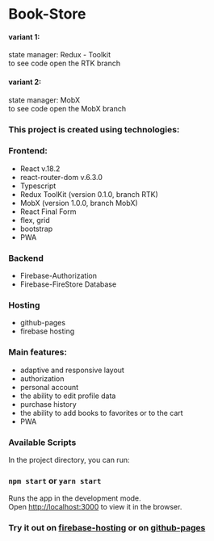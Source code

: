 # Book-Store

#### variant 1:  
state manager: Redux - Toolkit  
to see code open the RTK branch

#### variant 2:  
state manager: MobX  
to see code open the MobX branch

### This project is created using technologies:    

### Frontend:    

- React v.18.2
- react-router-dom v.6.3.0
- Typescript
- Redux ToolKit (version 0.1.0, branch RTK)
- MobX (version 1.0.0, branch MobX)
- React Final Form
- flex, grid
- bootstrap
- PWA

### Backend    
- Firebase-Authorization
- Firebase-FireStore Database     

### Hosting

- github-pages
- firebase hosting

### Main features:    

- adaptive and responsive layout
- authorization
- personal account
- the ability to edit profile data
- purchase history
- the ability to add books to favorites or to the cart
- PWA

### Available Scripts

In the project directory, you can run:

### `npm start` or `yarn start`

Runs the app in the development mode.\
Open [http://localhost:3000](http://localhost:3000) to view it in the browser.


### Try it out on [firebase-hosting](https://book-store-rtk-pwa.web.app) or on [github-pages](https://dnwd843.github.io/book-store/)
